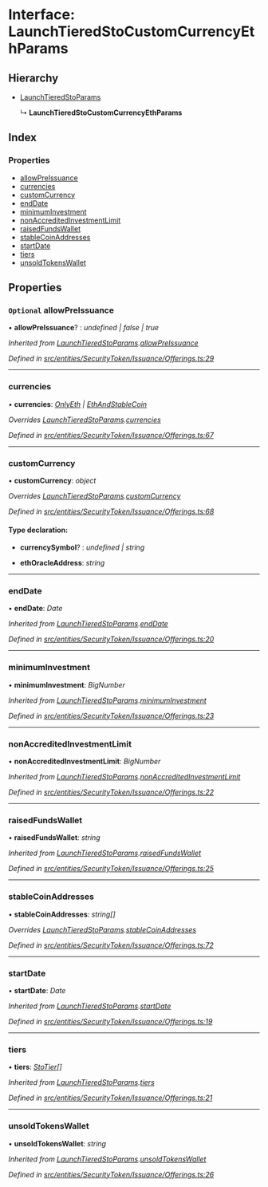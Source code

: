# Interface: LaunchTieredStoCustomCurrencyEthParams

## Hierarchy

- [LaunchTieredStoParams](_entities_securitytoken_issuance_offerings_.launchtieredstoparams.md)

  ↳ **LaunchTieredStoCustomCurrencyEthParams**

## Index

### Properties

- [allowPreIssuance](_entities_securitytoken_issuance_offerings_.launchtieredstocustomcurrencyethparams.md#optional-allowpreissuance)
- [currencies](_entities_securitytoken_issuance_offerings_.launchtieredstocustomcurrencyethparams.md#currencies)
- [customCurrency](_entities_securitytoken_issuance_offerings_.launchtieredstocustomcurrencyethparams.md#customcurrency)
- [endDate](_entities_securitytoken_issuance_offerings_.launchtieredstocustomcurrencyethparams.md#enddate)
- [minimumInvestment](_entities_securitytoken_issuance_offerings_.launchtieredstocustomcurrencyethparams.md#minimuminvestment)
- [nonAccreditedInvestmentLimit](_entities_securitytoken_issuance_offerings_.launchtieredstocustomcurrencyethparams.md#nonaccreditedinvestmentlimit)
- [raisedFundsWallet](_entities_securitytoken_issuance_offerings_.launchtieredstocustomcurrencyethparams.md#raisedfundswallet)
- [stableCoinAddresses](_entities_securitytoken_issuance_offerings_.launchtieredstocustomcurrencyethparams.md#stablecoinaddresses)
- [startDate](_entities_securitytoken_issuance_offerings_.launchtieredstocustomcurrencyethparams.md#startdate)
- [tiers](_entities_securitytoken_issuance_offerings_.launchtieredstocustomcurrencyethparams.md#tiers)
- [unsoldTokensWallet](_entities_securitytoken_issuance_offerings_.launchtieredstocustomcurrencyethparams.md#unsoldtokenswallet)

## Properties

### `Optional` allowPreIssuance

• **allowPreIssuance**? : _undefined | false | true_

_Inherited from [LaunchTieredStoParams](_entities_securitytoken_issuance_offerings_.launchtieredstoparams.md).[allowPreIssuance](_entities_securitytoken_issuance_offerings_.launchtieredstoparams.md#optional-allowpreissuance)_

_Defined in [src/entities/SecurityToken/Issuance/Offerings.ts:29](https://github.com/PolymathNetwork/polymath-sdk/blob/a1cd5e3/src/entities/SecurityToken/Issuance/Offerings.ts#L29)_

---

### currencies

• **currencies**: _[OnlyEth](../modules/_entities_securitytoken_issuance_offerings_.md#onlyeth) | [EthAndStableCoin](../modules/_entities_securitytoken_issuance_offerings_.md#ethandstablecoin)_

_Overrides [LaunchTieredStoParams](_entities_securitytoken_issuance_offerings_.launchtieredstoparams.md).[currencies](_entities_securitytoken_issuance_offerings_.launchtieredstoparams.md#currencies)_

_Defined in [src/entities/SecurityToken/Issuance/Offerings.ts:67](https://github.com/PolymathNetwork/polymath-sdk/blob/a1cd5e3/src/entities/SecurityToken/Issuance/Offerings.ts#L67)_

---

### customCurrency

• **customCurrency**: _object_

_Overrides [LaunchTieredStoParams](_entities_securitytoken_issuance_offerings_.launchtieredstoparams.md).[customCurrency](_entities_securitytoken_issuance_offerings_.launchtieredstoparams.md#optional-customcurrency)_

_Defined in [src/entities/SecurityToken/Issuance/Offerings.ts:68](https://github.com/PolymathNetwork/polymath-sdk/blob/a1cd5e3/src/entities/SecurityToken/Issuance/Offerings.ts#L68)_

#### Type declaration:

- **currencySymbol**? : _undefined | string_

- **ethOracleAddress**: _string_

---

### endDate

• **endDate**: _Date_

_Inherited from [LaunchTieredStoParams](_entities_securitytoken_issuance_offerings_.launchtieredstoparams.md).[endDate](_entities_securitytoken_issuance_offerings_.launchtieredstoparams.md#enddate)_

_Defined in [src/entities/SecurityToken/Issuance/Offerings.ts:20](https://github.com/PolymathNetwork/polymath-sdk/blob/a1cd5e3/src/entities/SecurityToken/Issuance/Offerings.ts#L20)_

---

### minimumInvestment

• **minimumInvestment**: _BigNumber_

_Inherited from [LaunchTieredStoParams](_entities_securitytoken_issuance_offerings_.launchtieredstoparams.md).[minimumInvestment](_entities_securitytoken_issuance_offerings_.launchtieredstoparams.md#minimuminvestment)_

_Defined in [src/entities/SecurityToken/Issuance/Offerings.ts:23](https://github.com/PolymathNetwork/polymath-sdk/blob/a1cd5e3/src/entities/SecurityToken/Issuance/Offerings.ts#L23)_

---

### nonAccreditedInvestmentLimit

• **nonAccreditedInvestmentLimit**: _BigNumber_

_Inherited from [LaunchTieredStoParams](_entities_securitytoken_issuance_offerings_.launchtieredstoparams.md).[nonAccreditedInvestmentLimit](_entities_securitytoken_issuance_offerings_.launchtieredstoparams.md#nonaccreditedinvestmentlimit)_

_Defined in [src/entities/SecurityToken/Issuance/Offerings.ts:22](https://github.com/PolymathNetwork/polymath-sdk/blob/a1cd5e3/src/entities/SecurityToken/Issuance/Offerings.ts#L22)_

---

### raisedFundsWallet

• **raisedFundsWallet**: _string_

_Inherited from [LaunchTieredStoParams](_entities_securitytoken_issuance_offerings_.launchtieredstoparams.md).[raisedFundsWallet](_entities_securitytoken_issuance_offerings_.launchtieredstoparams.md#raisedfundswallet)_

_Defined in [src/entities/SecurityToken/Issuance/Offerings.ts:25](https://github.com/PolymathNetwork/polymath-sdk/blob/a1cd5e3/src/entities/SecurityToken/Issuance/Offerings.ts#L25)_

---

### stableCoinAddresses

• **stableCoinAddresses**: _string[]_

_Overrides [LaunchTieredStoParams](_entities_securitytoken_issuance_offerings_.launchtieredstoparams.md).[stableCoinAddresses](_entities_securitytoken_issuance_offerings_.launchtieredstoparams.md#optional-stablecoinaddresses)_

_Defined in [src/entities/SecurityToken/Issuance/Offerings.ts:72](https://github.com/PolymathNetwork/polymath-sdk/blob/a1cd5e3/src/entities/SecurityToken/Issuance/Offerings.ts#L72)_

---

### startDate

• **startDate**: _Date_

_Inherited from [LaunchTieredStoParams](_entities_securitytoken_issuance_offerings_.launchtieredstoparams.md).[startDate](_entities_securitytoken_issuance_offerings_.launchtieredstoparams.md#startdate)_

_Defined in [src/entities/SecurityToken/Issuance/Offerings.ts:19](https://github.com/PolymathNetwork/polymath-sdk/blob/a1cd5e3/src/entities/SecurityToken/Issuance/Offerings.ts#L19)_

---

### tiers

• **tiers**: _[StoTier](_types_index_.stotier.md)[]_

_Inherited from [LaunchTieredStoParams](_entities_securitytoken_issuance_offerings_.launchtieredstoparams.md).[tiers](_entities_securitytoken_issuance_offerings_.launchtieredstoparams.md#tiers)_

_Defined in [src/entities/SecurityToken/Issuance/Offerings.ts:21](https://github.com/PolymathNetwork/polymath-sdk/blob/a1cd5e3/src/entities/SecurityToken/Issuance/Offerings.ts#L21)_

---

### unsoldTokensWallet

• **unsoldTokensWallet**: _string_

_Inherited from [LaunchTieredStoParams](_entities_securitytoken_issuance_offerings_.launchtieredstoparams.md).[unsoldTokensWallet](_entities_securitytoken_issuance_offerings_.launchtieredstoparams.md#unsoldtokenswallet)_

_Defined in [src/entities/SecurityToken/Issuance/Offerings.ts:26](https://github.com/PolymathNetwork/polymath-sdk/blob/a1cd5e3/src/entities/SecurityToken/Issuance/Offerings.ts#L26)_
